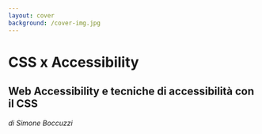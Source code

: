 ```yaml
---
layout: cover
background: /cover-img.jpg
---
```


<!-- <img src="/cover-img.jpg" class="block w-full max-h-[10rem] object-cover" /> -->
<div class="bg-[#202020bb] p-6 inline-block border-l-4 border-primary-400">
	<h1 class=" inline-block">
		CSS x Accessibility
	</h1>

## Web Accessibility e tecniche di accessibilità con il CSS


</div>

*di Simone Boccuzzi*
